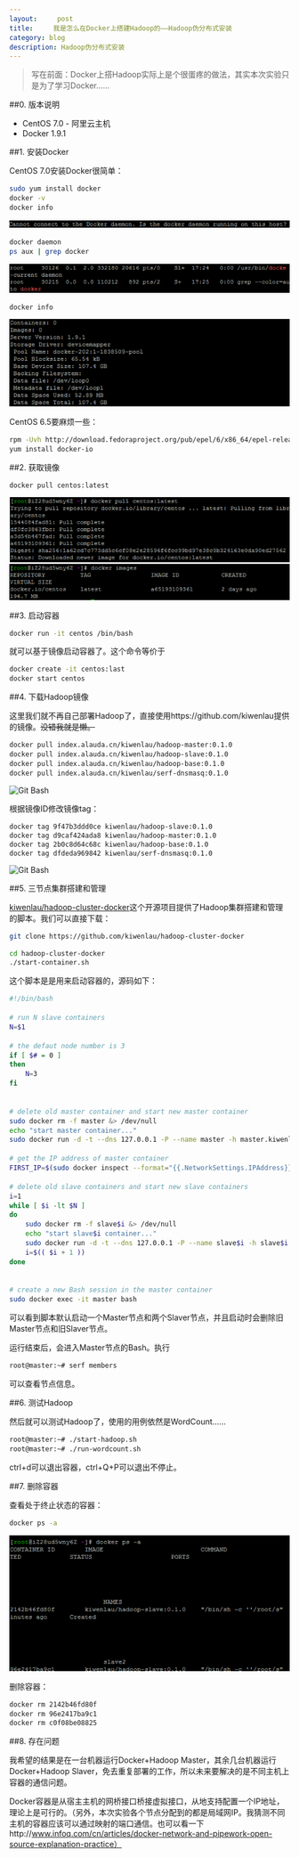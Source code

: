 ```yaml
---
layout:     post
title:     我是怎么在Docker上搭建Hadoop的——Hadoop伪分布式安装
category: blog
description: Hadoop伪分布式安装
---
```


> 写在前面：Docker上搭Hadoop实际上是个很蛋疼的做法，其实本次实验只是为了学习Docker……

##0. 版本说明

* CentOS 7.0 - 阿里云主机
* Docker 1.9.1

##1. 安装Docker

CentOS 7.0安装Docker很简单：

``` bash
sudo yum install docker
docker -v
docker info
``` 
![Git bash](./images/hadoop/1464859744329.png)


``` bash
docker daemon
ps aux | grep docker
```
![Git bash](./images/hadoop/1464859677897.png)


``` bash
docker info
```
![Git bash](./images/hadoop/1464859638241.png)

CentOS 6.5要麻烦一些：
``` bash
rpm -Uvh http://download.fedoraproject.org/pub/epel/6/x86_64/epel-release-6-8.noarch.rpm
yum install docker-io
```


##2. 获取镜像

``` bash
docker pull centos:latest
```
![Git Bash](./images/hadoop/1465144008690.png)
![Git Bash](./images/hadoop/1465144216397.png)

##3. 启动容器
``` bash
docker run -it centos /bin/bash
```
就可以基于镜像启动容器了。这个命令等价于
``` bash
docker create -it centos:last
docker start centos
```

##4. 下载Hadoop镜像

这里我们就不再自己部署Hadoop了，直接使用https://github.com/kiwenlau提供的镜像。~~没错我就是懒。~~

``` bash
docker pull index.alauda.cn/kiwenlau/hadoop-master:0.1.0
docker pull index.alauda.cn/kiwenlau/hadoop-slave:0.1.0
docker pull index.alauda.cn/kiwenlau/hadoop-base:0.1.0
docker pull index.alauda.cn/kiwenlau/serf-dnsmasq:0.1.0
```
![Git Bash](./1465194453673.png)

根据镜像ID修改镜像tag：
```
docker tag 9f47b3ddd0ce kiwenlau/hadoop-slave:0.1.0
docker tag d9caf424ada8 kiwenlau/hadoop-master:0.1.0
docker tag 2b0c8d64c68c kiwenlau/hadoop-base:0.1.0
docker tag dfdeda969842 kiwenlau/serf-dnsmasq:0.1.0
```
![Git Bash](./1465194601285.png)

##5. 三节点集群搭建和管理

[kiwenlau/hadoop-cluster-docker](https://github.com/kiwenlau/hadoop-cluster-docker)这个开源项目提供了Hadoop集群搭建和管理的脚本。我们可以直接下载：

``` bash 
git clone https://github.com/kiwenlau/hadoop-cluster-docker
```

``` bash
cd hadoop-cluster-docker
./start-container.sh
```

这个脚本是是用来启动容器的，源码如下：
``` bash
#!/bin/bash

# run N slave containers
N=$1

# the defaut node number is 3
if [ $# = 0 ]
then
	N=3
fi
	

# delete old master container and start new master container
sudo docker rm -f master &> /dev/null
echo "start master container..."
sudo docker run -d -t --dns 127.0.0.1 -P --name master -h master.kiwenlau.com -w /root kiwenlau/hadoop-master:0.1.0 &> /dev/null

# get the IP address of master container
FIRST_IP=$(sudo docker inspect --format="{{.NetworkSettings.IPAddress}}" master)

# delete old slave containers and start new slave containers
i=1
while [ $i -lt $N ]
do
	sudo docker rm -f slave$i &> /dev/null
	echo "start slave$i container..."
	sudo docker run -d -t --dns 127.0.0.1 -P --name slave$i -h slave$i.kiwenlau.com -e JOIN_IP=$FIRST_IP kiwenlau/hadoop-slave:0.1.0 &> /dev/null
	i=$(( $i + 1 ))
done 


# create a new Bash session in the master container
sudo docker exec -it master bash
```
可以看到脚本默认启动一个Master节点和两个Slaver节点，并且启动时会删除旧Master节点和旧Slaver节点。

运行结束后，会进入Master节点的Bash。执行
``` bash
root@master:~# serf members
```
可以查看节点信息。


##6. 测试Hadoop

然后就可以测试Hadoop了，使用的用例依然是WordCount……
``` bash
root@master:~# ./start-hadoop.sh
root@master:~# ./run-wordcount.sh
```
ctrl+d可以退出容器，ctrl+Q+P可以退出不停止。

##7. 删除容器

查看处于终止状态的容器：
``` bash
docker ps -a
```
![Git Bash](./images/hadoop/1465198332649.png)

删除容器：
``` bash
docker rm 2142b46fd80f
docker rm 96e2417ba9c1
docker rm c0f08be08825
```

##8. 存在问题

我希望的结果是在一台机器运行Docker+Hadoop Master，其余几台机器运行Docker+Hadoop Slaver，免去重复部署的工作，所以未来要解决的是不同主机上容器的通信问题。

Docker容器是从宿主主机的网桥接口桥接虚拟接口，从地支持配置一个IP地址，理论上是可行的。（另外，本次实验各个节点分配到的都是局域网IP。我猜测不同主机的容器应该可以通过映射的端口通信。也可以看一下http://www.infoq.com/cn/articles/docker-network-and-pipework-open-source-explanation-practice）